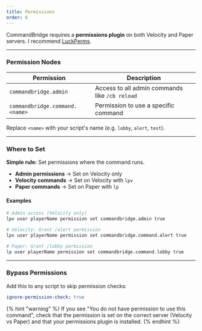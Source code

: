 ```yaml
---
title: Permissions
order: 6
---
```


CommandBridge requires a **permissions plugin** on both Velocity and Paper servers. I recommend [LuckPerms](https://luckperms.net/).

***

### **Permission Nodes**

| Permission | Description |
|------------|-------------|
| `commandbridge.admin` | Access to all admin commands like `/cb reload` |
| `commandbridge.command.<name>` | Permission to use a specific command |

Replace `<name>` with your script's name (e.g. `lobby`, `alert`, `test`).

***

### **Where to Set**

**Simple rule:** Set permissions where the command runs.

- **Admin permissions** → Set on Velocity only
- **Velocity commands** → Set on Velocity with `lpv`
- **Paper commands** → Set on Paper with `lp`

#### Examples

```bash
# Admin access (Velocity only)
lpv user playerName permission set commandbridge.admin true

# Velocity: Grant /alert permission
lpv user playerName permission set commandbridge.command.alert true

# Paper: Grant /lobby permission  
lp user playerName permission set commandbridge.command.lobby true
```

***

### **Bypass Permissions**

Add this to any script to skip permission checks:

```yaml
ignore-permission-check: true
```
<div class="h-4"></div>

{% hint "warning" %}
If you see "You do not have permission to use this command", check that the permission is set on the correct server (Velocity vs Paper) and that your permissions plugin is installed.
{% endhint %}
